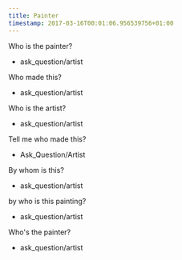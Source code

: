 ```yaml
---
title: Painter
timestamp: 2017-03-16T00:01:06.956539756+01:00
---
```


Who is the painter?
* ask_question/artist

Who made this?
* ask_question/artist

Who is the artist?
* ask_question/artist

Tell me who made this?
* Ask_Question/Artist

By whom is this?
* ask_question/artist

by who is this painting?
* ask_question/artist

Who's the painter?
* ask_question/artist
